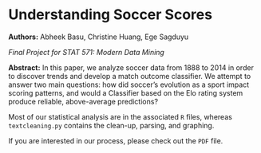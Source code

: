 # Understanding Soccer Scores
__Authors:__ Abheek Basu, Christine Huang, Ege Sagduyu

_Final Project for STAT 571: Modern Data Mining_

__Abstract:__ In this paper, we analyze soccer data from 1888 to 2014 in order to discover trends and develop a match outcome classifier. We attempt to answer two main questions: how did soccer’s evolution as a sport impact scoring patterns, and would a Classifier based on the Elo rating system produce reliable, above-average predictions?

Most of our statistical analysis are in the associated `R` files, whereas `textcleaning.py` contains the clean-up, parsing, and graphing. 

If you are interested in our process, please check out the `PDF` file. 
